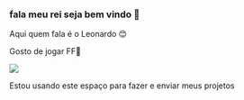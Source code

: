 ### fala meu rei seja bem vindo 🙉

Aqui quem fala é o Leonardo 😊

Gosto de jogar FF🤬

![](https://media.tenor.com/FRU2yGmIf1YAAAAM/seriously.gif)

Estou usando este espaço para fazer e enviar meus projetos
